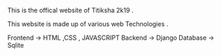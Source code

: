This is the  offical website of Titiksha 2k19 .

This website is made up of various web Technologies .

Frontend -> HTML ,CSS , JAVASCRIPT
Backend  -> Django
Database -> Sqlite  